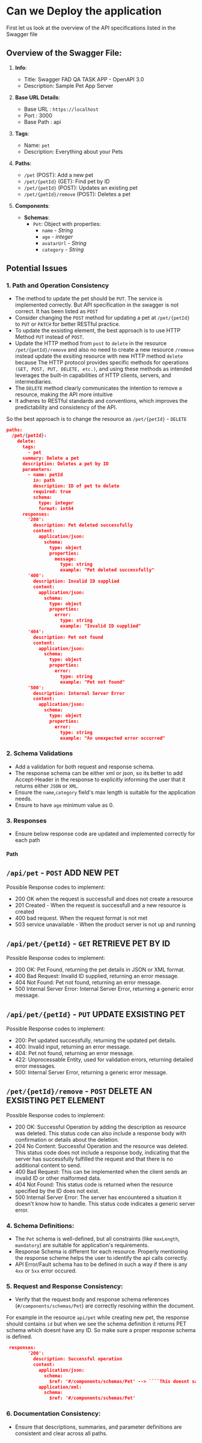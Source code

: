 # Can we Deploy the application

First let us look at the overview of the API specifications listed in the Swagger file

## Overview of the Swagger File:
1. **Info**: 
   - Title: Swagger FAD QA TASK APP - OpenAPI 3.0
   - Description: Sample Pet App Server
2. **Base URL Details**:
   - Base URL : `https://localhost`
   - Port : 3000
   - Base Path : api
3. **Tags**: 
   - Name: `pet`
   - Description: Everything about your Pets
4. **Paths**:
   - `/pet` (POST): Add a new pet
   - `/pet/{petId}` (GET): Find pet by ID
   - `/pet/{petId}` (POST): Updates an existing pet
   - `/pet/{petId}/remove` (POST): Deletes a pet
5. **Components**:

   - **Schemas**: 
     - `Pet`: Object with properties: 
        - `name` - _String_ 
        - `age` - _integer_
        - `avatarUrl` - _String_
        - `category` - _String_

## Potential Issues

### 1. Path and Operation Consistency

- The method to update the pet should be `PUT`. The service is implemented correctly. But API specification in the swagger is not correct. It has been listed as `POST`
- Consider changing the `POST` method for updating a pet at `/pet/{petId}` to `PUT` or `PATCH` for better RESTful practice.
- To update the exsisting element, the best approach is to use HTTP Method `PUT` instead of `POST`.
- Update the HTTP method from `post` to `delete` in the resource `/pet/{petId}/remove` and also no need to create a new resource `/remove` instead update the exsiting resource with new HTTP method `delete` because The HTTP protocol provides specific methods for operations `(GET, POST, PUT, DELETE, etc.)`, and using these methods as intended leverages the built-in capabilities of HTTP clients, servers, and intermediaries.
- The `DELETE` method clearly communicates the intention to remove a resource, making the API more intuitive
- It adheres to RESTful standards and conventions, which improves the predictability and consistency of the API.

So the best approach is to change the resource as `/pet/{petId}` - `DELETE`

````json
paths:
  /pet/{petId}:
    delete:
      tags:
        - pet
      summary: Delete a pet
      description: Deletes a pet by ID
      parameters:
        - name: petId
          in: path
          description: ID of pet to delete
          required: true
          schema:
            type: integer
            format: int64
      responses:
        '200':
          description: Pet deleted successfully
          content:
            application/json:
              schema:
                type: object
                properties:
                  message:
                    type: string
                    example: "Pet deleted successfully"
        '400':
          description: Invalid ID supplied
          content:
            application/json:
              schema:
                type: object
                properties:
                  error:
                    type: string
                    example: "Invalid ID supplied"
        '404':
          description: Pet not found
          content:
            application/json:
              schema:
                type: object
                properties:
                  error:
                    type: string
                    example: "Pet not found"
        '500':
          description: Internal Server Error
          content:
            application/json:
              schema:
                type: object
                properties:
                  error:
                    type: string
                    example: "An unexpected error occurred"

````


### 2. Schema Validations

- Add a validation for both request and response schema.
- The response schema can be either xml or json, so its better to add Accept-Header in the response to explicitly informing the user that it returns either `JSON` or `XML`.
- Ensure the `name`,`category` field's max length is suitable for the application needs.
- Ensure to have `age` minimum value as 0.

### 3. Responses

- Ensure below response code are updated and implemented correctly for each path

#### Path
 
## ```/api/pet``` - `POST` ADD NEW PET

 Possible Response codes to implement:

- 200 OK when the request is successfull and does not create a resource
- 201 Created - When the request is successfull and a new resource is created
- 400 bad request. When the request format is not met
- 503 service unavailable - When the product server is not up and running

## ```/api/pet/{petId}``` - `GET`  RETRIEVE PET BY ID

 Possible Response codes to implement:

- 200 OK: Pet Found, returning the pet details in JSON or XML format.
- 400 Bad Request: Invalid ID supplied, returning an error message.
- 404 Not Found: Pet not found, returning an error message.
- 500 Internal Server Error: Internal Server Error, returning a generic error message.

## ```/api/pet/{petId}``` - `PUT`  UPDATE EXSISTING PET

 Possible Response codes to implement:
 
- 200: Pet updated successfully, returning the updated pet details.
- 400: Invalid input, returning an error message.
- 404: Pet not found, returning an error message.
- 422: Unprocessable Entity, used for validation errors, returning detailed error messages.
- 500: Internal Server Error, returning a generic error message.

## ```/pet/{petId}/remove``` - `POST` DELETE AN EXSISTING PET ELEMENT

 Possible Response codes to implement:

- 200 OK: Successful Operation by adding the description as resource was deleted. This status code can also include a response body with confirmation or details about the deletion.
- 204 No Content: Successful Operation and the resource was deleted. This status code does not include a response body, indicating that the server has successfully fulfilled the request and that there is no additional content to send.
- 400 Bad Request: This can be implemented when the client sends an invalid ID or other malformed data.
- 404 Not Found: This status code is returned when the resource specified by the ID does not exist.
- 500 Internal Server Error: The server has encountered a situation it doesn't know how to handle. This status code indicates a generic server error.

### 4. Schema Definitions:

- The `Pet` schema is well-defined, but all constraints (like `maxLength`, `mandatory`) are suitable for application's requirements.
- Response Schema is different for each resource. Properly mentioning the response scheme helps the user to identify the api calls correctly. 
- API Error/Fault schema has to be defined in such a way if there is any `4xx` or `5xx` error occured.  

### 5. Request and Response Consistency:

- Verify that the request body and response schema references (`#/components/schemas/Pet`) are correctly resolving within the document.

For example in the resource `api/pet` while creating new pet, the response should contains `id` but when we see the schema definition it returns PET schema which doesnt have any ID. So make sure a proper response schema is defined. 

```json
 responses:
        '200':
          description: Successful operation
          content:
            application/json:
              schema:
                $ref: '#/components/schemas/Pet' --> ````This doesnt satisfied the response. Either Add ID to the response schema or remove other attirbutes and keep ID to the response. ````
            application/xml:
              schema:
                $ref: '#/components/schemas/Pet'
```

### 6. Documentation Consistency:

- Ensure that descriptions, summaries, and parameter definitions are consistent and clear across all paths.